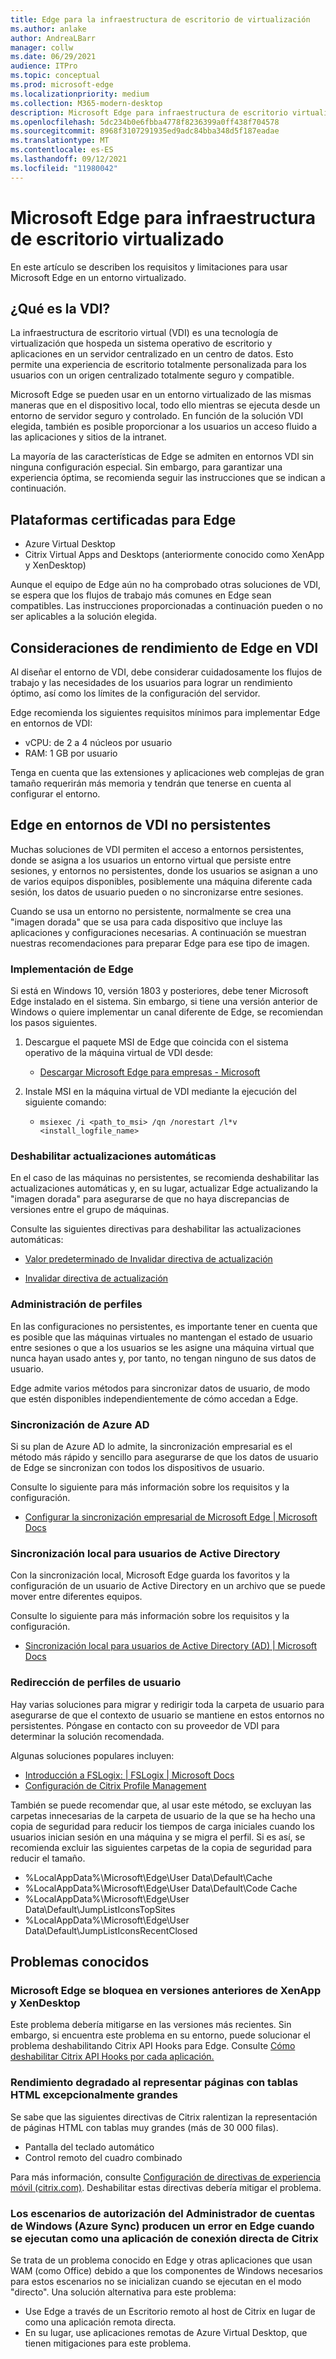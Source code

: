```yaml
---
title: Edge para la infraestructura de escritorio de virtualización
ms.author: anlake
author: AndreaLBarr
manager: collw
ms.date: 06/29/2021
audience: ITPro
ms.topic: conceptual
ms.prod: microsoft-edge
ms.localizationpriority: medium
ms.collection: M365-modern-desktop
description: Microsoft Edge para infraestructura de escritorio virtualizado.
ms.openlocfilehash: 5dc234b0e6fbba4778f8236399a0ff438f704578
ms.sourcegitcommit: 8968f3107291935ed9adc84bba348d5f187eadae
ms.translationtype: MT
ms.contentlocale: es-ES
ms.lasthandoff: 09/12/2021
ms.locfileid: "11980042"
---
```

# <a name="microsoft-edge-for-virtualized-desktop-infrastructure"></a>Microsoft Edge para infraestructura de escritorio virtualizado

En este artículo se describen los requisitos y limitaciones para usar Microsoft Edge en un entorno virtualizado.

## <a name="what-is-vdi"></a>¿Qué es la VDI?

La infraestructura de escritorio virtual (VDI) es una tecnología de virtualización que hospeda un sistema operativo de escritorio y aplicaciones en un servidor centralizado en un centro de datos. Esto permite una experiencia de escritorio totalmente personalizada para los usuarios con un origen centralizado totalmente seguro y compatible.

Microsoft Edge se pueden usar en un entorno virtualizado de las mismas maneras que en el dispositivo local, todo ello mientras se ejecuta desde un entorno de servidor seguro y controlado. En función de la solución VDI elegida, también es posible proporcionar a los usuarios un acceso fluido a las aplicaciones y sitios de la intranet.

La mayoría de las características de Edge se admiten en entornos VDI sin ninguna configuración especial. Sin embargo, para garantizar una experiencia óptima, se recomienda seguir las instrucciones que se indican a continuación.

## <a name="platforms-certified-for-edge"></a>Plataformas certificadas para Edge

- Azure Virtual Desktop
- Citrix Virtual Apps and Desktops (anteriormente conocido como XenApp y XenDesktop)

Aunque el equipo de Edge aún no ha comprobado otras soluciones de VDI, se espera que los flujos de trabajo más comunes en Edge sean compatibles. Las instrucciones proporcionadas a continuación pueden o no ser aplicables a la solución elegida.

## <a name="edge-on-vdi-performance-considerations"></a>Consideraciones de rendimiento de Edge en VDI

Al diseñar el entorno de VDI, debe considerar cuidadosamente los flujos de trabajo y las necesidades de los usuarios para lograr un rendimiento óptimo, así como los límites de la configuración del servidor.

Edge recomienda los siguientes requisitos mínimos para implementar Edge en entornos de VDI:

- vCPU: de 2 a 4 núcleos por usuario
- RAM: 1 GB por usuario

Tenga en cuenta que las extensiones y aplicaciones web complejas de gran tamaño requerirán más memoria y tendrán que tenerse en cuenta al configurar el entorno.

## <a name="edge-on-non-persisted-vdi-environments"></a>Edge en entornos de VDI no persistentes

Muchas soluciones de VDI permiten el acceso a entornos persistentes, donde se asigna a los usuarios un entorno virtual que persiste entre sesiones, y entornos no persistentes, donde los usuarios se asignan a uno de varios equipos disponibles, posiblemente una máquina diferente cada sesión, los datos de usuario pueden o no sincronizarse entre sesiones.

Cuando se usa un entorno no persistente, normalmente se crea una "imagen dorada" que se usa para cada dispositivo que incluye las aplicaciones y configuraciones necesarias. A continuación se muestran nuestras recomendaciones para preparar Edge para ese tipo de imagen.

### <a name="deploy-edge"></a>Implementación de Edge

Si está en Windows 10, versión 1803 y posteriores, debe tener Microsoft Edge instalado en el sistema. Sin embargo, si tiene una versión anterior de Windows o quiere implementar un canal diferente de Edge, se recomiendan los pasos siguientes.

1. Descargue el paquete MSI de Edge que coincida con el sistema operativo de la máquina virtual de VDI desde:

    - [Descargar Microsoft Edge para empresas - Microsoft](https://www.microsoft.com/edge/business/download)

2. Instale MSI en la máquina virtual de VDI mediante la ejecución del siguiente comando:

    - `msiexec /i <path_to_msi> /qn /norestart /l*v <install_logfile_name>`

### <a name="disable-automatic-updates"></a>Deshabilitar actualizaciones automáticas

En el caso de las máquinas no persistentes, se recomienda deshabilitar las actualizaciones automáticas y, en su lugar, actualizar Edge actualizando la "imagen dorada" para asegurarse de que no haya discrepancias de versiones entre el grupo de máquinas.

Consulte las siguientes directivas para deshabilitar las actualizaciones automáticas:

- [Valor predeterminado de Invalidar directiva de actualización](/deployedge/microsoft-edge-update-policies#updatedefault)

- [Invalidar directiva de actualización](/deployedge/microsoft-edge-update-policies#update)

### <a name="profile-management"></a>Administración de perfiles

En las configuraciones no persistentes, es importante tener en cuenta que es posible que las máquinas virtuales no mantengan el estado de usuario entre sesiones o que a los usuarios se les asigne una máquina virtual que nunca hayan usado antes y, por tanto, no tengan ninguno de sus datos de usuario.

Edge admite varios métodos para sincronizar datos de usuario, de modo que estén disponibles independientemente de cómo accedan a Edge.

### <a name="azure-ad-sync"></a>Sincronización de Azure AD

Si su plan de Azure AD lo admite, la sincronización empresarial es el método más rápido y sencillo para asegurarse de que los datos de usuario de Edge se sincronizan con todos los dispositivos de usuario.  

Consulte lo siguiente para más información sobre los requisitos y la configuración.  

- [Configurar la sincronización empresarial de Microsoft Edge | Microsoft Docs](/deployedge/microsoft-edge-enterprise-sync)

### <a name="on-premise-sync-for-active-directory-users"></a>Sincronización local para usuarios de Active Directory

Con la sincronización local, Microsoft Edge guarda los favoritos y la configuración de un usuario de Active Directory en un archivo que se puede mover entre diferentes equipos.  

Consulte lo siguiente para más información sobre los requisitos y la configuración.  

- [Sincronización local para usuarios de Active Directory (AD) | Microsoft Docs](/deployedge/microsoft-edge-on-premises-sync)

### <a name="user-profile-redirection"></a>Redirección de perfiles de usuario  

Hay varias soluciones para migrar y redirigir toda la carpeta de usuario para asegurarse de que el contexto de usuario se mantiene en estos entornos no persistentes. Póngase en contacto con su proveedor de VDI para determinar la solución recomendada.

Algunas soluciones populares incluyen:

- [Introducción a FSLogix: | FSLogix | Microsoft Docs](/fslogix/overview)
- [Configuración de Citrix Profile Management](https://support.citrix.com/article/CTX222893)

También se puede recomendar que, al usar este método, se excluyan las carpetas innecesarias de la carpeta de usuario de la que se ha hecho una copia de seguridad para reducir los tiempos de carga iniciales cuando los usuarios inician sesión en una máquina y se migra el perfil. Si es así, se recomienda excluir las siguientes carpetas de la copia de seguridad para reducir el tamaño.

- %LocalAppData%\Microsoft\Edge\User Data\Default\Cache
- %LocalAppData%\Microsoft\Edge\User Data\Default\Code Cache
- %LocalAppData%\Microsoft\Edge\User Data\Default\JumpListIconsTopSites
- %LocalAppData%\Microsoft\Edge\User Data\Default\JumpListIconsRecentClosed

## <a name="known-issues"></a>Problemas conocidos

### <a name="microsoft-edge-crashes-in-older-versions-of-xenapp-and-xendesktop"></a>Microsoft Edge se bloquea en versiones anteriores de XenApp y XenDesktop

Este problema debería mitigarse en las versiones más recientes. Sin embargo, si encuentra este problema en su entorno, puede solucionar el problema deshabilitando Citrix API Hooks para Edge. Consulte [Cómo deshabilitar Citrix API Hooks por cada aplicación.](https://support.citrix.com/article/CTX107825)

### <a name="degraded-performance-when-rendering-pages-with-exceptionally-large-html-tables"></a>Rendimiento degradado al representar páginas con tablas HTML excepcionalmente grandes

Se sabe que las siguientes directivas de Citrix ralentizan la representación de páginas HTML con tablas muy grandes (más de 30 000 filas).

- Pantalla del teclado automático
- Control remoto del cuadro combinado

Para más información, consulte [Configuración de directivas de experiencia móvil (citrix.com)](https://docs.citrix.com/citrix-virtual-apps-desktops/policies/reference/ica-policy-settings/mobile-experience-policy-settings.html). Deshabilitar estas directivas debería mitigar el problema.

### <a name="windows-account-manager-authorization-scenarios-ie--azure-sync-fail-in-edge-when-run-as-a-citrix-seamless-application"></a>Los escenarios de autorización del Administrador de cuentas de Windows (Azure Sync) producen un error en Edge cuando se ejecutan como una aplicación de conexión directa de Citrix

Se trata de un problema conocido en Edge y otras aplicaciones que usan WAM (como Office) debido a que los componentes de Windows necesarios para estos escenarios no se inicializan cuando se ejecutan en el modo "directo". Una solución alternativa para este problema:

- Use Edge a través de un Escritorio remoto al host de Citrix en lugar de como una aplicación remota directa.
- En su lugar, use aplicaciones remotas de Azure Virtual Desktop, que tienen mitigaciones para este problema.
